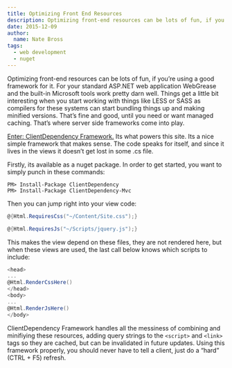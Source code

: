 ```yaml
---
title: Optimizing Front End Resources 
description: Optimizing front-end resources can be lots of fun, if you're using a good framework for it.
date: 2015-12-09
author: 
  name: Nate Bross
tags: 
  - web development
  - nuget
---
```

Optimizing front-end resources can be lots of fun, if you’re using a good framework for it. For your standard ASP.NET web application WebGrease and the built-in Microsoft tools work pretty darn well. Things get a little bit interesting when you start working with things like LESS or SASS as compilers for these systems can start bundling things up and making minified versions. That’s fine and good, until you need or want managed caching. That’s where server side frameworks come into play.

[Enter: ClientDependency Framework.](https://github.com/Shazwazza/ClientDependency) Its what powers this site. Its a nice simple framework that makes sense. The code speaks for itself, and since it lives in the views it doesn’t get lost in some .cs file.

Firstly, its available as a nuget package. In order to get started, you want to simply punch in these commands:

```
PM> Install-Package ClientDependency
PM> Install-Package ClientDependency-Mvc
```

Then you can jump right into your view code:

```csharp
@{Html.RequiresCss("~/Content/Site.css");}

@{Html.RequiresJs("~/Scripts/jquery.js");}
```

This makes the view depend on these files, they are not rendered here, but when these views are used, the last call below knows which scripts to include:

```csharp
<head>
...
@Html.RenderCssHere()
</head>
<body>
...
@Html.RenderJsHere()
</body>
```

ClientDependency Framework handles all the messiness of combining and minifiying these resources, adding query strings to the `<script>` and `<link>` tags so they are cached, but can be invalidated in future updates. Using this framework properly, you should never have to tell a client, just do a “hard” (CTRL + F5) refresh.
